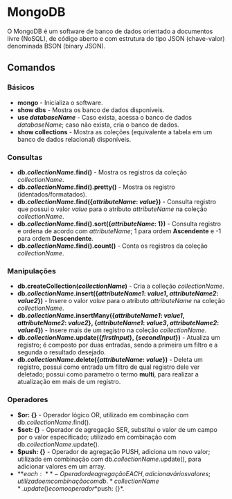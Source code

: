 # MongoDB

O MongoDB é um software de banco de dados orientado a documentos livre (NoSQL), de código aberto e com estrutura do tipo JSON (chave-valor) denominada BSON (binary JSON).

## Comandos

### Básicos

- **mongo** - Inicializa o software.
- **show dbs** - Mostra os banco de dados disponíveis.
- **use *databaseName*** - Caso exista, acessa o banco de dados *databaseName*; caso não exista, cria o banco de dados.
- **show collections** - Mostra as coleções (equivalente a tabela em um banco de dados relacional) disponíveis.

### Consultas

- **db.*collectionName*.find()** - Mostra os registros da coleção *collectionName*.
- **db.*collectionName*.find().pretty()** - Mostra os registro (identados/formatados).
- **db.*collectionName*.find({*attributeName*: *value*})** - Consulta registro que possui o valor *value* para o atributo *attributeName* na coleção *collectionName*.
- **db.*collectionName*.find().sort({*attributeName*: 1})** - Consulta registro e ordena de acordo com *attributeName*; 1 para ordem **Ascendente** e -1 para ordem **Descendente**.
- **db.*collectionName*.find().count()** - Conta os registros da coleção *collectionName*.

### Manipulações

- **db.createCollection(*collectionName*)** - Cria a colleção *collectionName*.
- **db.*collectionName*.insert({*attributeName1*: *value1*, *attributeName2*: *value2*})** - Insere o valor *value* para o atributo *attributeName* na coleção *collectionName*.
- **db.*collectionName*.insertMany({*attributeName1*: *value1*, *attributeName2*: *value2*}, {*attributeName1*: *value3*, *attributeName2*: *value4*})** - Insere mais de um registro na coleção *collectionName*.
- **db.*collectionName*.update({*firstInput*}, {*secondInput*})** - Atualiza um registro; é composto por duas entradas, sendo a primeira um filtro e a segunda o resultado desejado.
- **db.*collectionName*.delete({*attributeName*: *value*})** - Deleta um registro, possui como entrada um filtro de qual registro dele ver deletado; possui como parametro o termo **multi**, para realizar a atualização em mais de um registro. 

### Operadores

- **$or: {}** - Operador lógico OR, utilizado em combinação com db.*collectionName*.find().
- **$set: {}** - Operador de agregação SER, substitui o valor de um campo por o valor especificado; utilizado em combinação com db.*collectionName*.update().
- **$push: {}** - Operador de agregação PUSH, adiciona um novo valor; utilizado em combinação com db.*collectionName*.update(), para adicionar valores em um array.
- **$each: {}** - Operador de agregação EACH, adiciona vários valores; utilizado em combinação com db.*collectionName*.update() e com o operador *$push: {}*.
